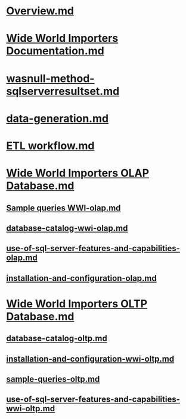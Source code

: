 # [Overview.md](overview.md)
# [Wide World Importers Documentation.md](wide-world-importers-documentation.md)
# [wasnull-method-sqlserverresultset.md](wasnull-method-sqlserverresultset.md)
# [data-generation.md](data-generation.md)
# [ETL workflow.md](etl-workflow.md)

# [Wide World Importers OLAP Database.md](wide-world-importers-olap-database.md)
## [Sample queries WWI-olap.md](sample-queries-wwi-olap.md)
## [database-catalog-wwi-olap.md](database-catalog-wwi-olap.md)
## [use-of-sql-server-features-and-capabilities-olap.md](use-of-sql-server-features-and-capabilities-olap.md)
## [installation-and-configuration-olap.md](installation-and-configuration-olap.md)

# [Wide World Importers OLTP Database.md](wide-world-importers-oltp-database.md)
## [database-catalog-oltp.md](database-catalog-oltp.md)
## [installation-and-configuration-wwi-oltp.md](installation-and-configuration-wwi-oltp.md)
## [sample-queries-oltp.md](sample-queries-oltp.md)
## [use-of-sql-server-features-and-capabilities-wwi-oltp.md](use-of-sql-server-features-and-capabilities-wwi-oltp.md)